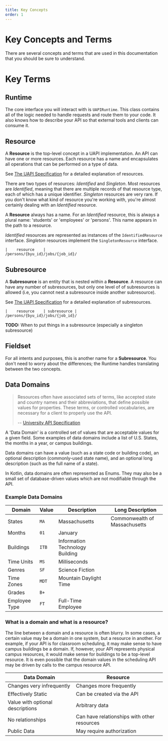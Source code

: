 ```yaml
---
title: Key Concepts
order: 1
---
```


# Key Concepts and Terms

There are several concepts and terms that are used in this documentation that you should be sure to understand.

# Key Terms

## Runtime

The core interface you will interact with is `UAPIRuntime`.  This class contains all of the logic needed to handle requests
and route them to your code. It also knows how to describe your API so that external tools and clients can consume it.

## Resource

A **Resource** is the top-level concept in a UAPI implementation. An API can have one or more resources.  Each resource
has a name and encapsulates all operations that can be performed on a type of data.

See [The UAPI Specification](https://github.com/byu-oit/UAPI-Specification/blob/master/University%20API%20Specification.md#30-resources)
for a detailed explanation of resources.

There are two types of resources: *Identified* and *Singleton*.  Most resources are *Identified*, meaning that there are
multiple records of that resource type, each of which has a unique identifier.  *Singleton* resources are very rare. If 
you don't know what kind of resource you're working with, you're almost certainly dealing with an *Identified* resource.

A **Resource** always has a name.  For an *Identified* resource, this is always a plural name: 'students' or 'employees'
or 'persons'. This name appears in the path to a resource.

*Identified* resources are represented as instances of the `IdentifiedResource` interface. *Singleton* resources implement
the `SingletonResource` interface.

```
|    resource    |
/persons/{byu_id}/jobs/{job_id}/
```

## Subresource

A **Subresource** is an entity that is nested within a **Resource**. A resource can have any number of subresources,
but only one level of of subresources is allowed (i.e, you cannot nest a subresource inside another subresource).

See [The UAPI Specification](https://github.com/byu-oit/UAPI-Specification/blob/master/University%20API%20Specification.md#324-representing-sub-resources)
for a detailed explanation of subresources.

```
|    resource    | subresource |
/persons/{byu_id}/jobs/{job_id}/
```

**TODO:** When to put things in a subresource (especially a singleton subresource)

## Fieldset

For all intents and purposes, this is another name for a **Subresource**. You don't need to worry about the differences;
the Runtime handles translating between the two concepts.

## Data Domains

> Resources often have associated sets of terms, like accepted state and country names and their abbreviations, that 
> define possible values for properties. These terms, or controlled vocabularies, are necessary for a client to properly 
> use the API. 
>
> -- [University API Specification](https://github.com/byu-oit/UAPI-Specification/blob/master/University%20API%20Specification.md#80-meta-data-sets)

A 'Data Domain' is a controlled set of values that are acceptable values for a given field. Some examples of data domains
include a list of U.S. States, the months in a year, or campus buildings.

Data domains can have a value (such as a state code or building code), an optional description (commonly-used state name), 
and an optional long description (such as the full name of a state).

In Kotlin, data domains are often represented as Enums.  They may also be a small set of database-driven values which 
are not modifiable through the API.

### Example Data Domains

Domain | Value | Description | Long Description
-------|-------|-------------|------------------
States | `MA`  | Massachusetts | Commonwealth of Massachusetts
Months | `01`   | January       |
Buildings | `ITB` | Information Technology Building |
Time Units | `MS` | Milliseconds |
Genres     | `SF` | Science Fiction |
Time Zones | `MDT` | Mountain Daylight Time |
Grades     | `B+` | |
Employee Type | `FT` | Full-Time Employee |


### What is a domain and what is a resource?

The line between a domain and a resource is often blurry. In some cases, a certain value may be a domain in one system,
but a resource in another. For example, if your API is for classroom scheduling, it may make sense to have campus buildings
be a domain. If, however, your API represents physical campus resources, it would make sense for buildings to be a top-level
resource.  It is even possible that the domain values in the scheduling API may be driven by calls to the campus resource
API.

Data Domain | Resource
------------|---------
Changes very infrequently | Changes more frequently
Effectively Static |  Can be created via the API
Value with optional descriptions | Arbitrary data
No relationships | Can have relationships with other resources
Public Data | May require authorization



